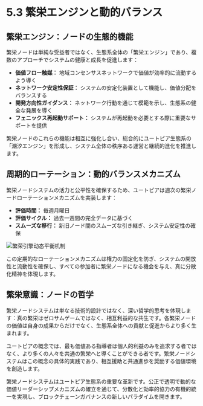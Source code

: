 # 5.3 繁栄エンジンと動的バランス

## 繁栄エンジン：ノードの生態的機能

繁栄ノードは単純な受益者ではなく、生態系全体の「繁栄エンジン」であり、複数のアプローチでシステムの健康と成長を促進します：

* **価値フロー触媒：** 地域コンセンサスネットワークで価値が効率的に流動するよう導く
* **ネットワーク安定性保証：** システムの安定化装置として機能し、価値分配をバランスする
* **開発方向性ガイダンス：** ネットワーク行動を通じて模範を示し、生態系の健全な発展を導く
* **フェニックス再起動サポート：** システムが再起動を必要とする際に重要なサポートを提供

繁栄ノードのこれらの機能は相互に強化し合い、総合的にユートピア生態系の「潮汐エンジン」を形成し、システム全体の秩序ある運営と継続的進化を推進します。

## 周期的ローテーション：動的バランスメカニズム

繁栄ノードシステムの活力と公平性を確保するため、ユートピアは週次の繁栄ノードローテーションメカニズムを実装します：

* **評価時間：** 毎週月曜日
* **評価サイクル：** 過去一週間の完全データに基づく
* **スムーズな移行：** 新旧ノード間のスムーズな引き継ぎ、システム安定性の確保

![繁荣引擎动态平衡机制](/images/图14.svg)

この定期的なローテーションメカニズムは権力の固定化を防ぎ、システムの開放性と流動性を確保し、すべての参加者に繁栄ノードになる機会を与え、真に分散化精神を体現します。

## 繁栄意識：ノードの哲学

繁栄ノードシステムは単なる技術的設計ではなく、深い哲学的思考を体現します：真の繁栄はゼロサムゲームではなく、相互利益的な共生です。各繁栄ノードの価値は自身の成果からだけでなく、生態系全体への貢献と促進からより多く生まれます。

ユートピアの概念では、最も価値ある指導者は個人的利益のみを追求する者ではなく、より多くの人々を共通の繁栄へと導くことができる者です。繁栄ノードシステムはこの概念の具体的実践であり、相互援助と共通進歩を奨励する価値環境を創造します。

繁栄ノードシステムはユートピア生態系の重要な革新です。公正で透明で動的な価値リーダーシップメカニズムの確立を通じて、分散化と効率的協力の有機的統一を実現し、ブロックチェーンガバナンスの新しいパラダイムを開きます。